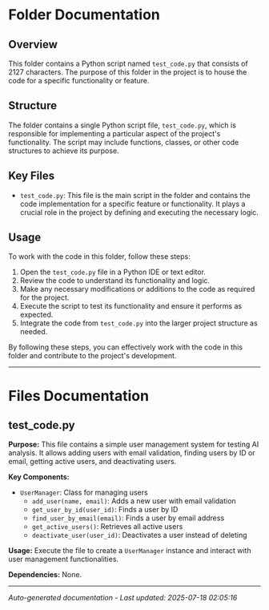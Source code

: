 # Folder Documentation

## Overview
This folder contains a Python script named `test_code.py` that consists of 2127 characters. The purpose of this folder in the project is to house the code for a specific functionality or feature.

## Structure
The folder contains a single Python script file, `test_code.py`, which is responsible for implementing a particular aspect of the project's functionality. The script may include functions, classes, or other code structures to achieve its purpose.

## Key Files
- `test_code.py`: This file is the main script in the folder and contains the code implementation for a specific feature or functionality. It plays a crucial role in the project by defining and executing the necessary logic.

## Usage
To work with the code in this folder, follow these steps:
1. Open the `test_code.py` file in a Python IDE or text editor.
2. Review the code to understand its functionality and logic.
3. Make any necessary modifications or additions to the code as required for the project.
4. Execute the script to test its functionality and ensure it performs as expected.
5. Integrate the code from `test_code.py` into the larger project structure as needed.

By following these steps, you can effectively work with the code in this folder and contribute to the project's development.

---

# Files Documentation

## test_code.py

**Purpose:** This file contains a simple user management system for testing AI analysis. It allows adding users with email validation, finding users by ID or email, getting active users, and deactivating users.

**Key Components:**
- `UserManager`: Class for managing users
  - `add_user(name, email)`: Adds a new user with email validation
  - `get_user_by_id(user_id)`: Finds a user by ID
  - `find_user_by_email(email)`: Finds a user by email address
  - `get_active_users()`: Retrieves all active users
  - `deactivate_user(user_id)`: Deactivates a user instead of deleting

**Usage:** Execute the file to create a `UserManager` instance and interact with user management functionalities.

**Dependencies:** None.

---
*Auto-generated documentation - Last updated: 2025-07-18 02:05:16*
